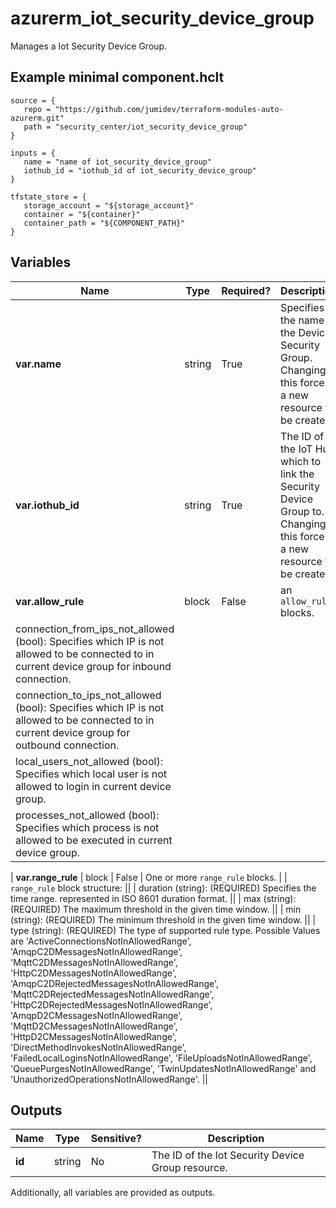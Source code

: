 # azurerm_iot_security_device_group

Manages a Iot Security Device Group.

## Example minimal component.hclt

```hcl
source = {
   repo = "https://github.com/jumidev/terraform-modules-auto-azurerm.git" 
   path = "security_center/iot_security_device_group" 
}

inputs = {
   name = "name of iot_security_device_group" 
   iothub_id = "iothub_id of iot_security_device_group" 
}

tfstate_store = {
   storage_account = "${storage_account}" 
   container = "${container}" 
   container_path = "${COMPONENT_PATH}" 
}

```

## Variables

| Name | Type | Required? |  Description |
| ---- | ---- | --------- |  ----------- |
| **var.name** | string | True | Specifies the name of the Device Security Group. Changing this forces a new resource to be created. | 
| **var.iothub_id** | string | True | The ID of the IoT Hub which to link the Security Device Group to. Changing this forces a new resource to be created. | 
| **var.allow_rule** | block | False | an `allow_rule` blocks. | | `allow_rule` block structure: || 
|   connection_from_ips_not_allowed (bool): Specifies which IP is not allowed to be connected to in current device group for inbound connection. ||
|   connection_to_ips_not_allowed (bool): Specifies which IP is not allowed to be connected to in current device group for outbound connection. ||
|   local_users_not_allowed (bool): Specifies which local user is not allowed to login in current device group. ||
|   processes_not_allowed (bool): Specifies which process is not allowed to be executed in current device group. ||

| **var.range_rule** | block | False | One or more `range_rule` blocks. | | `range_rule` block structure: || 
|   duration (string): (REQUIRED) Specifies the time range. represented in ISO 8601 duration format. ||
|   max (string): (REQUIRED) The maximum threshold in the given time window. ||
|   min (string): (REQUIRED) The minimum threshold in the given time window. ||
|   type (string): (REQUIRED) The type of supported rule type. Possible Values are 'ActiveConnectionsNotInAllowedRange', 'AmqpC2DMessagesNotInAllowedRange', 'MqttC2DMessagesNotInAllowedRange', 'HttpC2DMessagesNotInAllowedRange', 'AmqpC2DRejectedMessagesNotInAllowedRange', 'MqttC2DRejectedMessagesNotInAllowedRange', 'HttpC2DRejectedMessagesNotInAllowedRange', 'AmqpD2CMessagesNotInAllowedRange', 'MqttD2CMessagesNotInAllowedRange', 'HttpD2CMessagesNotInAllowedRange', 'DirectMethodInvokesNotInAllowedRange', 'FailedLocalLoginsNotInAllowedRange', 'FileUploadsNotInAllowedRange', 'QueuePurgesNotInAllowedRange', 'TwinUpdatesNotInAllowedRange' and 'UnauthorizedOperationsNotInAllowedRange'. ||




## Outputs

| Name | Type | Sensitive? | Description |
| ---- | ---- | --------- | --------- |
| **id** | string | No  | The ID of the Iot Security Device Group resource. | 

Additionally, all variables are provided as outputs.
